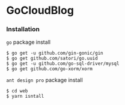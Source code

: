 # GoCloudBlog

### Installation

`go` package install

```shell script
$ go get -u github.com/gin-gonic/gin
$ go get github.com/satori/go.uuid
$ go get -u github.com/go-sql-driver/mysql
$ go get github.com/go-xorm/xorm
```

`ant design pro` package install

```shell script
$ cd web
$ yarn isntall
```